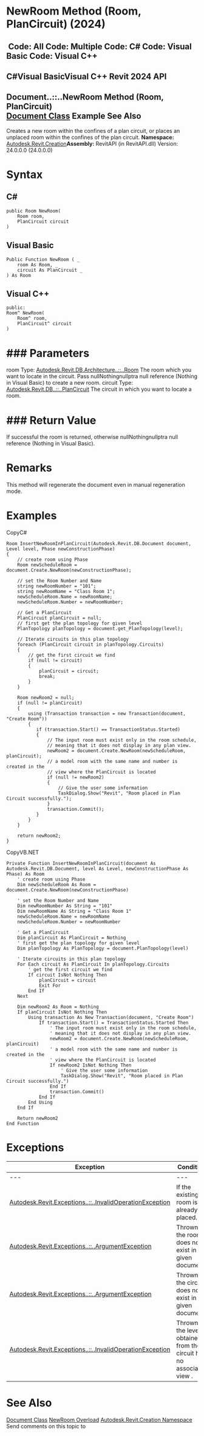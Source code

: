 # NewRoom Method (Room, PlanCircuit) (2024)

﻿
 Code: All Code: Multiple Code: C# Code: Visual Basic Code: Visual C++   
---  
C#Visual BasicVisual C++
Revit 2024 API  
---  
Document..::..NewRoom Method (Room, PlanCircuit)  
[Document Class](ab1718f9-45fb-b3d3-827e-32ff81cf929c.md "Document Class") Example See Also  
---  
Creates a new room within the confines of a plan circuit, or places an unplaced room within the confines of the plan circuit. 
**Namespace:** [Autodesk.Revit.Creation](ded320da-058a-4edd-0418-0582389559a7.md "Autodesk.Revit.Creation Namespace")**Assembly:** RevitAPI (in RevitAPI.dll) Version: 24.0.0.0 (24.0.0.0)
# Syntax
C#  
---  
```text
public Room NewRoom(
	Room room,
	PlanCircuit circuit
)
```
  
Visual Basic  
---  
```text
Public Function NewRoom ( _
	room As Room, _
	circuit As PlanCircuit _
) As Room
```
  
Visual C++  
---  
```text
public:
Room^ NewRoom(
	Room^ room, 
	PlanCircuit^ circuit
)
```
  
# ### Parameters
room
    Type: [Autodesk.Revit.DB.Architecture..::..Room](75c9d2c7-a402-ea8b-9e7c-f8bc3510bbd5.md "Room Class") The room which you want to locate in the circuit. Pass nullNothingnullptra null reference (Nothing in Visual Basic) to create a new room. 
circuit
    Type: [Autodesk.Revit.DB..::..PlanCircuit](9fdb77cb-c579-1cbd-71de-01f06a18ea3a.md "PlanCircuit Class") The circuit in which you want to locate a room. 
# ### Return Value
If successful the room is returned, otherwise nullNothingnullptra null reference (Nothing in Visual Basic). 
# Remarks
This method will regenerate the document even in manual regeneration mode. 
# Examples
CopyC#
```text
Room InsertNewRoomInPlanCircuit(Autodesk.Revit.DB.Document document, Level level, Phase newConstructionPhase)
{
    // create room using Phase
    Room newScheduleRoom = document.Create.NewRoom(newConstructionPhase);

    // set the Room Number and Name
    string newRoomNumber = "101";
    string newRoomName = "Class Room 1";
    newScheduleRoom.Name = newRoomName;
    newScheduleRoom.Number = newRoomNumber;

    // Get a PlanCircuit
    PlanCircuit planCircuit = null;
    // first get the plan topology for given level
    PlanTopology planTopology = document.get_PlanTopology(level);

    // Iterate circuits in this plan topology
    foreach (PlanCircuit circuit in planTopology.Circuits)
    {
        // get the first circuit we find
        if (null != circuit)
        {
            planCircuit = circuit;
            break;
        }
    }

    Room newRoom2 = null;
    if (null != planCircuit)
    {
        using (Transaction transaction = new Transaction(document, "Create Room"))
        {
           if (transaction.Start() == TransactionStatus.Started)
           {
               // The input room must exist only in the room schedule, 
               // meaning that it does not display in any plan view.
               newRoom2 = document.Create.NewRoom(newScheduleRoom, planCircuit);
               // a model room with the same name and number is created in the 
               // view where the PlanCircuit is located
               if (null != newRoom2)
               {
                   // Give the user some information
                   TaskDialog.Show("Revit", "Room placed in Plan Circuit successfully.");
               }
               transaction.Commit();
           }
        }
    }

    return newRoom2;
}
```

CopyVB.NET
```text
Private Function InsertNewRoomInPlanCircuit(document As Autodesk.Revit.DB.Document, level As Level, newConstructionPhase As Phase) As Room
    ' create room using Phase
    Dim newScheduleRoom As Room = document.Create.NewRoom(newConstructionPhase)

    ' set the Room Number and Name
    Dim newRoomNumber As String = "101"
    Dim newRoomName As String = "Class Room 1"
    newScheduleRoom.Name = newRoomName
    newScheduleRoom.Number = newRoomNumber

    ' Get a PlanCircuit
    Dim planCircuit As PlanCircuit = Nothing
    ' first get the plan topology for given level
    Dim planTopology As PlanTopology = document.PlanTopology(level)

    ' Iterate circuits in this plan topology
    For Each circuit As PlanCircuit In planTopology.Circuits
        ' get the first circuit we find
        If circuit IsNot Nothing Then
            planCircuit = circuit
            Exit For
        End If
    Next

    Dim newRoom2 As Room = Nothing
    If planCircuit IsNot Nothing Then
        Using transaction As New Transaction(document, "Create Room")
            If transaction.Start() = TransactionStatus.Started Then
                ' The input room must exist only in the room schedule, 
                ' meaning that it does not display in any plan view.
                newRoom2 = document.Create.NewRoom(newScheduleRoom, planCircuit)
                ' a model room with the same name and number is created in the 
                ' view where the PlanCircuit is located
                If newRoom2 IsNot Nothing Then
                    ' Give the user some information
                    TaskDialog.Show("Revit", "Room placed in Plan Circuit successfully.")
                End If
                transaction.Commit()
            End If
        End Using
    End If

    Return newRoom2
End Function
```

# Exceptions
| Exception | Condition |
| --- | --- |
| --- | --- |
| [Autodesk.Revit.Exceptions..::..InvalidOperationException](9e715f03-3884-e539-4dd6-8d7545733adc.md "InvalidOperationException Class") | If the existing room is already placed. |
| [Autodesk.Revit.Exceptions..::..ArgumentException](2e6e4206-97a8-dd4b-df5d-4269f4bb6088.md "ArgumentException Class") | Thrown if the room does not exist in the given document. |
| [Autodesk.Revit.Exceptions..::..ArgumentException](2e6e4206-97a8-dd4b-df5d-4269f4bb6088.md "ArgumentException Class") | Thrown if the circuit does not exist in the given document. |
| [Autodesk.Revit.Exceptions..::..InvalidOperationException](9e715f03-3884-e539-4dd6-8d7545733adc.md "InvalidOperationException Class") | Thrown if the level obtained from the circuit has no associated view . |

# See Also
[Document Class](ab1718f9-45fb-b3d3-827e-32ff81cf929c.md "Document Class")
[NewRoom Overload](f057ddd6-b007-0f98-5837-f16845e01e00.md "NewRoom Method")
[Autodesk.Revit.Creation Namespace](ded320da-058a-4edd-0418-0582389559a7.md "Autodesk.Revit.Creation Namespace")
Send comments on this topic to 